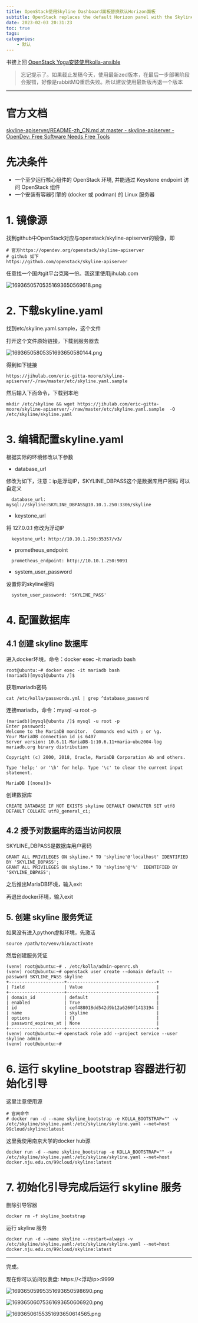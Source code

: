 ```yaml
---
title: OpenStack使用Skyline Dashboard面板替换默认Horizon面板
subtitle: OpenStack replaces the default Horizon panel with the Skyline Dashboard panel
date: 2023-02-03 20:31:23
toc: true
tags: 
categories: 
    - 默认
---
```



 书接上回 [OpenStack Yoga安装使用kolla-ansible](https://blog.csdn.net/qq_35485875/article/details/128868634) 

> 忘记提示了。如果截止发稿今天，使用最新zed版本，在最后一步部署阶段会报错，好像是rabbitMQ重启失败。所以建议使用最新版再退一个版本

------

# 官方文档

[skyline-apiserver/README-zh_CN.md at master - skyline-apiserver - OpenDev: Free Software Needs Free Tools](https://opendev.org/openstack/skyline-apiserver/src/branch/master/kolla/README-zh_CN.md)

# 先决条件 

- 一个至少运行核心组件的 OpenStack 环境, 并能通过 Keystone endpoint 访问 OpenStack 组件
- 一个安装有容器引擎的 (docker 或 podman) 的 Linux 服务器

# 1. 镜像源

找到github中OpenStack对应与openstack/skyline-apiserver的镜像，即

```
# 官方https://opendev.org/openstack/skyline-apiserver
# github 如下
https://github.com/openstack/skyline-apiserver
```



任意找一个国内git平台克隆一份。我这里使用jihulab.com

![16936505705351693650569618.png](https://raw.githubusercontent.com/eric-gitta-moore/eric-gitta-moore.github.io/main/static/images/16936505705351693650569618.png)

# 2. 下载skyline.yaml

找到etc/skyline.yaml.sample，这个文件

打开这个文件原始链接，下载到服务器去

![16936505805351693650580144.png](https://raw.githubusercontent.com/eric-gitta-moore/eric-gitta-moore.github.io/main/static/images/16936505805351693650580144.png)

得到如下链接

```
https://jihulab.com/eric-gitta-moore/skyline-apiserver/-/raw/master/etc/skyline.yaml.sample
```



 然后输入下面命令，下载到本地

```
mkdir /etc/skyline && wget https://jihulab.com/eric-gitta-moore/skyline-apiserver/-/raw/master/etc/skyline.yaml.sample  -O /etc/skyline/skyline.yaml
```



# 3. 编辑配置skyline.yaml

根据实际的环境修改以下参数

- database_url

 修改为如下，注意：ip是浮动IP，SKYLINE_DBPASS这个是数据库用户密码 可以自定义

```
  database_url: mysql://skyline:SKYLINE_DBPASS@10.10.1.250:3306/skyline
```



- keystone_url

将 127.0.0.1 修改为浮动IP

```
  keystone_url: http://10.10.1.250:35357/v3/
```



- prometheus_endpoint

```
  prometheus_endpoint: http://10.10.1.250:9091
```



- system_user_password

设置你的skyline密码

```
  system_user_password: 'SKYLINE_PASS'
```



# 4. 配置数据库

## 4.1 创建 skyline 数据库

进入docker环境，命令：docker exec -it mariadb bash

```
root@ubuntu:~# docker exec -it mariadb bash
(mariadb)[mysql@ubuntu /]$ 
```



获取mariadb密码

```
cat /etc/kolla/passwords.yml | grep ^database_password
```



连接mariadb，命令：mysql -u root -p

```
(mariadb)[mysql@ubuntu /]$ mysql -u root -p
Enter password: 
Welcome to the MariaDB monitor.  Commands end with ; or \g.
Your MariaDB connection id is 6407
Server version: 10.6.11-MariaDB-1:10.6.11+maria~ubu2004-log mariadb.org binary distribution

Copyright (c) 2000, 2018, Oracle, MariaDB Corporation Ab and others.

Type 'help;' or '\h' for help. Type '\c' to clear the current input statement.

MariaDB [(none)]> 
```



创建数据库

```
CREATE DATABASE IF NOT EXISTS skyline DEFAULT CHARACTER SET utf8 DEFAULT COLLATE utf8_general_ci;
```



## 4.2 授予对数据库的适当访问权限

SKYLINE_DBPASS是数据库用户密码

```
GRANT ALL PRIVILEGES ON skyline.* TO 'skyline'@'localhost' IDENTIFIED BY 'SKYLINE_DBPASS';
GRANT ALL PRIVILEGES ON skyline.* TO 'skyline'@'%'  IDENTIFIED BY 'SKYLINE_DBPASS';
```



之后推出MariaDB环境，输入exit

再退出docker环境，输入exit

## 5. 创建 skyline 服务凭证

如果没有进入python虚拟环境，先激活

```
source /path/to/venv/bin/activate
```



 然后创建服务凭证

```
(venv) root@ubuntu:~# . /etc/kolla/admin-openrc.sh
(venv) root@ubuntu:~# openstack user create --domain default --password SKYLINE_PASS skyline
+---------------------+----------------------------------+
| Field               | Value                            |
+---------------------+----------------------------------+
| domain_id           | default                          |
| enabled             | True                             |
| id                  | cef488018dd542d9b12a6260f1413194 |
| name                | skyline                          |
| options             | {}                               |
| password_expires_at | None                             |
+---------------------+----------------------------------+
(venv) root@ubuntu:~# openstack role add --project service --user skyline admin
(venv) root@ubuntu:~# 
```



# 6. 运行 skyline_bootstrap 容器进行初始化引导

这里注意使用源

```
# 官网命令
# docker run -d --name skyline_bootstrap -e KOLLA_BOOTSTRAP="" -v /etc/skyline/skyline.yaml:/etc/skyline/skyline.yaml --net=host 99cloud/skyline:latest
```



这里我使用南京大学的docker hub源

```
docker run -d --name skyline_bootstrap -e KOLLA_BOOTSTRAP="" -v /etc/skyline/skyline.yaml:/etc/skyline/skyline.yaml --net=host docker.nju.edu.cn/99cloud/skyline:latest
```



# 7. 初始化引导完成后运行 skyline 服务

 删除引导容器

```
docker rm -f skyline_bootstrap
```



运行 skyline 服务

```
docker run -d --name skyline --restart=always -v /etc/skyline/skyline.yaml:/etc/skyline/skyline.yaml --net=host docker.nju.edu.cn/99cloud/skyline:latest
```



------

完成。

现在你可以访问仪表盘: https://<浮动ip>:9999

![16936505995351693650598690.png](https://raw.githubusercontent.com/eric-gitta-moore/eric-gitta-moore.github.io/main/static/images/16936505995351693650598690.png)

![16936506075361693650606920.png](https://raw.githubusercontent.com/eric-gitta-moore/eric-gitta-moore.github.io/main/static/images/16936506075361693650606920.png)

![16936506155351693650614565.png](https://raw.githubusercontent.com/eric-gitta-moore/eric-gitta-moore.github.io/main/static/images/16936506155351693650614565.png)
